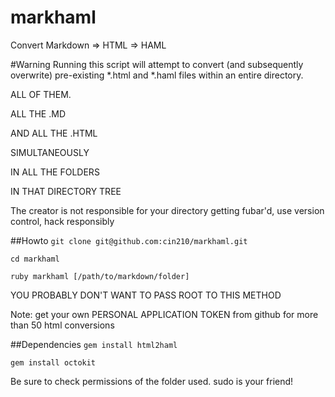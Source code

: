 markhaml
========

Convert  Markdown => HTML => HAML

#Warning
Running this script will attempt to convert (and subsequently overwrite) pre-existing *.html and *.haml files within an entire directory.

ALL OF THEM.

ALL THE .MD

AND ALL THE .HTML

SIMULTANEOUSLY

IN ALL THE FOLDERS

IN THAT DIRECTORY TREE

The creator is not responsible for your directory getting fubar'd, use version control, hack responsibly

##Howto
```git clone git@github.com:cin210/markhaml.git```

```cd markhaml ```

```ruby markhaml [/path/to/markdown/folder]```

YOU PROBABLY DON'T WANT TO PASS ROOT TO THIS METHOD

Note: get your own PERSONAL APPLICATION TOKEN from github for more  than 50 html conversions

##Dependencies
```gem install html2haml```

```gem install octokit```

Be sure to check permissions of the folder used. sudo is your friend!

